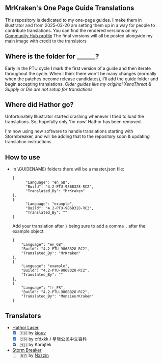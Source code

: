 ## MrKraken's One Page Guide Translations
This repository is dedicated to my one-page guides. I make them in illustrator and from 2025-03-20 am setting them up in a way for people to contribute translations.
You can find the rendered versions on my [Community Hub profile](https://robertsspaceindustries.com/community-hub/user/MrKraken)
The final versions will all be posted alongside my main image with credit to the translators

## Where is the folder for ______?
Early in the PTU cycle I mark the first version of a guide and then iterate throughout the cycle. When I think there won't be many changes (normally when the patches become release candidates), I'll add the guide folder and begin accepting translations.
*Older guides like my original XenoThreat & Supply or Die are not setup for translations*

## Where did Hathor go?
Unfortunately Illustrator started crashing whenever I tried to load the translations. So, hopefully only 'for now' Hathor has been removed.

I'm now using new software to handle translations starting with Stormbreaker, and will be adding that to the repository soon & updating translation instructions

## How to use
- In \GUIDENAME\ folders there will be a master.json file:
  ```
  {
        "Language": "en_GB",
        "Build": "4.2-PTU-9868328-RC2",
        "Translated_By": "MrKraken"
  },
  {
        "Language": "example",
        "Build": "4.2-PTU-9868328-RC2",
        "Translated_By": ""
  }
  ```
  Add your translation after `}` being sure to add a comma `,` after the example object:
    ```
    {
        "Language": "en_GB",
        "Build": "4.2-PTU-9868328-RC2",
        "Translated_By": "MrKraken"
  },
  {
        "Language": "example",
        "Build": "4.2-PTU-9868328-RC2",
        "Translated_By": ""
  },
  {
        "Language": "fr_FR",
        "Build": "4.2-PTU-9868328-RC2",
        "Translated_By": "MonsieurKraken"
  }
  ```

## Translators
- [Hathor Laser](https://robertsspaceindustries.com/community-hub/post/hathor-laser-one-page-guide-V4mCVfAgVSXbc)
  - [x] 🇫🇷 by [kiouv](https://x.com/Journalduverse)
  - [x] 🇨🇳 by cfdxkk / 星际公民中文百科
  - [x] 🇭🇺 by Karajtek
- [Storm Breaker](https://robertsspaceindustries.com/community-hub/post/storm-breaker-one-page-guide-XTU7HaiJkZyFs)
  - [ ] 🇧🇷 by [Nxzzin](https://x.com/onxzzin)